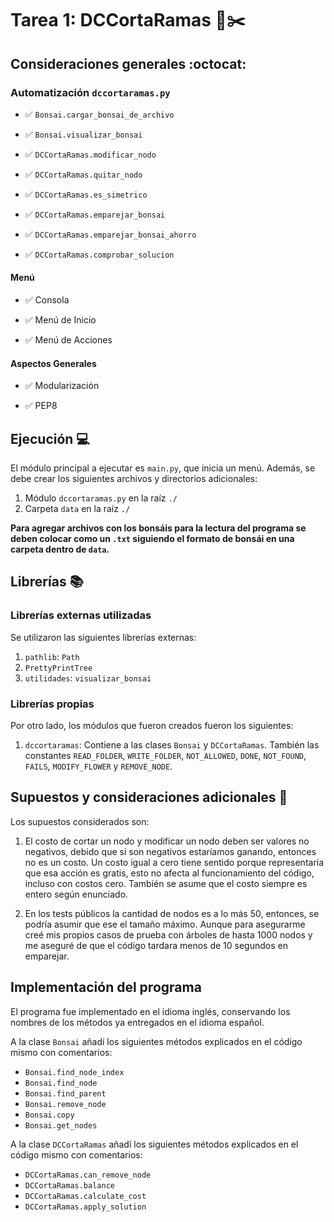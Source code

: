 # Tarea 1: DCCortaRamas 🌳✂️

## Consideraciones generales :octocat:

### Automatización `dccortaramas.py`

- ✅ `Bonsai.cargar_bonsai_de_archivo`

- ✅ `Bonsai.visualizar_bonsai`

- ✅ `DCCortaRamas.modificar_nodo`

- ✅ `DCCortaRamas.quitar_nodo`

- ✅ `DCCortaRamas.es_simetrico`

- ✅ `DCCortaRamas.emparejar_bonsai`

- ✅ `DCCortaRamas.emparejar_bonsai_ahorro`

- ✅ `DCCortaRamas.comprobar_solucion`

#### Menú

- ✅ Consola

- ✅ Menú de Inicio

- ✅ Menú de Acciones

#### Aspectos Generales

- ✅ Modularización

- ✅ PEP8

## Ejecución :computer:

El módulo principal a ejecutar es `main.py`, que inicia un menú. Además, se debe crear los siguientes archivos y directorios adicionales:

1. Módulo `dccortaramas.py` en la raíz `./`
2. Carpeta `data` en la raíz `./`

**Para agregar archivos con los bonsáis para la lectura del programa se deben colocar como un `.txt` siguiendo el formato de bonsái en una carpeta dentro de `data`.**

## Librerías :books:

### Librerías externas utilizadas

Se utilizaron las siguientes librerías externas:

1. `pathlib`: `Path`
2. `PrettyPrintTree`
3. `utilidades`: `visualizar_bonsai`

### Librerías propias

Por otro lado, los módulos que fueron creados fueron los siguientes:

1. `dccortaramas`: Contiene a las clases `Bonsai` y `DCCortaRamas`. También las constantes `READ_FOLDER`, `WRITE_FOLDER`, `NOT_ALLOWED`, `DONE`, `NOT_FOUND`, `FAILS`, `MODIFY_FLOWER` y `REMOVE_NODE`.

## Supuestos y consideraciones adicionales :thinking:

Los supuestos considerados son:

1. El costo de cortar un nodo y modificar un nodo deben ser valores no negativos, debido que si son negativos estaríamos ganando, entonces no es un costo. Un costo igual a cero tiene sentido porque representaría que esa acción es gratis, esto no afecta al funcionamiento del código, incluso con costos cero. También se asume que el costo siempre es entero según enunciado.

2. En los tests públicos la cantidad de nodos es a lo más 50, entonces, se podría asumir que ese el tamaño máximo. Aunque para asegurarme creé mis propios casos de prueba con árboles de hasta 1000 nodos y me aseguré de que el código tardara menos de 10 segundos en emparejar.

## Implementación del programa

El programa fue implementado en el idioma inglés, conservando los nombres de los métodos ya entregados en el idioma español.

A la clase `Bonsai` añadí los siguientes métodos explicados en el código mismo con comentarios:

- `Bonsai.find_node_index`
- `Bonsai.find_node`
- `Bonsai.find_parent`
- `Bonsai.remove_node`
- `Bonsai.copy`
- `Bonsai.get_nodes`

A la clase `DCCortaRamas` añadí los siguientes métodos explicados en el código mismo con comentarios:

- `DCCortaRamas.can_remove_node`
- `DCCortaRamas.balance`
- `DCCortaRamas.calculate_cost`
- `DCCortaRamas.apply_solution`
